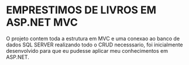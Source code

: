# EMPRESTIMOS DE LIVROS EM ASP.NET MVC
O projeto contem toda a estrutura em MVC e uma conexao ao banco de dados SQL SERVER realizando todo o CRUD necesssario, foi inicialmente desenvolvido para que eu pudesse aplicar meu conhecimentos em ASP.NET.
